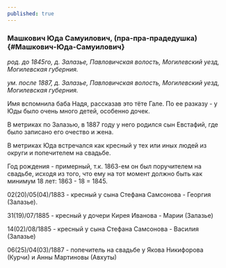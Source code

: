 ```yaml
---
published: true
---
```


### Машкович Юда Самуилович, (пра-пра-прадедушка) {#Машкович-Юда-Самуилович}

_род. до 1845го, д. Залазье, Павловичская волость, Могилевский уезд, Могилевская губерния._

_ум. после 1887, д. Залазье, Павловичская волость, Могилевский уезд, Могилевская губерния._

Имя вспомнила баба Надя, рассказав это тёте Гале. По ее разказу - у Юды было очень много детей, особенно дочек.

В метриках по Залазью, в 1887 году у него родился сын Евстафий, где было записано его очество и жена.

В метриках Юда встречался как кресный у тех или иных людей из округи и попечителем на свадьбе.

Год рождения - примерный, т.к. 1863-ем он был поручителем на свадьбе, исходя из того, что ему на тот момент должно быть как минимум 18 лет: 1863 - 18 = 1845.

02(20)/05(04)/1883 - кресный у сына Стефана Самсонова - Георгия (Залазье).

31(19)/07/1885 - кресный у дочери Кирея Иванова - Марии (Залазье)

14(02)/08/1885 - кресный у сына Стефана Самсонова - Василия (Залазье)

06(25)/04(03)/1887 - попечитель на свадьбе у Якова Никифорова (Курчи) и Анны Мартиновы (Авхуты) 

        
